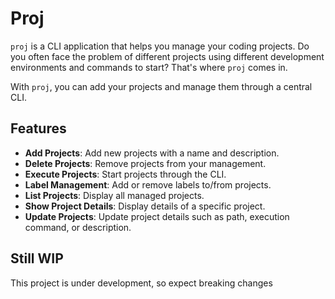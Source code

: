 # Proj

`proj` is a CLI application that helps you manage your coding projects. Do you often face the problem of different
projects using different development environments and commands to start? That's where `proj` comes in.

With `proj`, you can add your projects and manage them through a central CLI.

## Features

- **Add Projects**: Add new projects with a name and description.
- **Delete Projects**: Remove projects from your management.
- **Execute Projects**: Start projects through the CLI.
- **Label Management**: Add or remove labels to/from projects.
- **List Projects**: Display all managed projects.
- **Show Project Details**: Display details of a specific project.
- **Update Projects**: Update project details such as path, execution command, or description.

## Still WIP

This project is under development, so expect breaking changes
